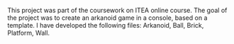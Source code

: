 This project was part of the coursework on ITEA online course. 
The goal of the project was to create an arkanoid game in a console, based on a template. 
I have developed the following files: Arkanoid, Ball, Brick, Platform, Wall.
